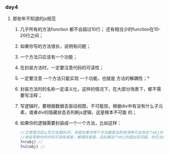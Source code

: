 ### day4

1. 那些年不知道的js规范

   1.  几乎所有的方法function 都不会超过10行；  还有相当少的function在10-20行之间；

   2. 如果你写的方法很长，说明有问题；

   3. 一个方法只应该有一个功能；

   4. 在封装方法时，一定要注意代码的可读性；

   5. 一定要注意 一个方法只能实现 一个功能，也就是 方法的解耦性；*

   6. 封装方法时的名称一定语义化，这样的情况下，在大部分场景下，都不需要写注释；

   7. 写逻辑时，要根据数据去驱动视图，不可能现，根据div中有没有什么子元素，或者div的隐藏状态去判断js逻辑，这是根本不可能 的；

   8. 如果你的逻辑需要封装成一个一个方法，比如这样：

      ```javascript
      //正常情况这么写方法是Ok的，但是如果你两个方法都是去利用浅拷贝去改这个obj对象；或者其他的公共对象，那么这么做就是错误的；
      //他会导致你的代码可读性很差，解偶性很差，且如果这个obj的值出现问题，你无法找到问题所在；
      fn(obj) // 
      fn2(obj) //
      ```

   